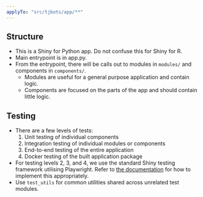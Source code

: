 ```yaml
---
applyTo: "src/tjbots/app/**"
---
```


## Structure 

- This is a Shiny for Python app. Do not confuse this for Shiny for R.
- Main entrypoint is in app.py. 
- From the entrypoint, there will be calls out to modules in `modules/` and components in `components/`. 
    - Modules are useful for a general purpose application and contain logic. 
    - Components are focused on the parts of the app and should contain little logic. 

## Testing 

- There are a few levels of tests:
    1. Unit testing of individual components
    2. Integration testing of individual modules or components 
    3. End-to-end testing of the entire application
    4. Docker testing of the built application package
- For testing levels 2, 3, and 4, we use the standard Shiny testing framework utilising Playwright. Refer to [the documentation](https://shiny.posit.co/py/docs/end-to-end-testing.html) for how to implement this appropriately.
- Use `test_utils` for common utilities shared across unrelated test modules.

